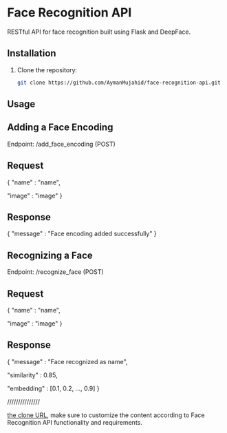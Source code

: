 # Face Recognition API

RESTful API for face recognition built using Flask and DeepFace.

## Installation

1. Clone the repository:
   ```bash
   git clone https://github.com/AymanMujahid/face-recognition-api.git

## Usage
## Adding a Face Encoding
Endpoint: /add_face_encoding (POST)

## Request   
{
  "name" : "name",
  
  "image" : "image"
}

## Response
{
  "message" : "Face encoding added successfully"
}

## Recognizing a Face
Endpoint: /recognize_face (POST)

## Request
{
  "name" : "name",
  
  "image" : "image"
}

## Response
{
  "message" : "Face recognized as name",
  
  "similarity" : 0.85,
  
  "embedding" : [0.1, 0.2, ..., 0.9]
}

///////////////

[the clone URL](https://github.com/AymanMujahid/face-recognition-api.git), make sure to customize the content according to Face Recognition API functionality and requirements.

